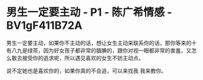# 男生一定要主动 - P1 - 陈广希情感 - BV1gF411B72A

男生一定要主动，如果你不主动的话，想让女生主动来联系你的话，那你等来的十有八九是绿茶，因为好女孩子都非常的腼腆的，跟你对视一眼都非常的害羞，又怎么敢去接受你的追求呢，所以遇见喜欢的女生不妨主动点。

说不定她也是喜欢你的，如果你真的不会追，可以来找我 我来教你。
